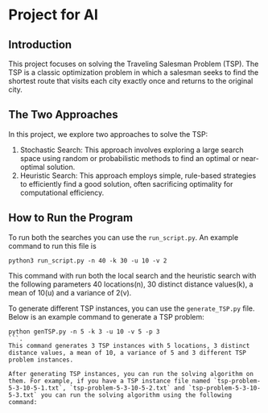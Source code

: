 # Project for AI

## Introduction
This project focuses on solving the Traveling Salesman Problem (TSP). The TSP is a classic optimization problem in which a salesman seeks to find the shortest route that visits each city exactly once and returns to the original city.

## The Two Approaches
In this project, we explore two approaches to solve the TSP:
1. Stochastic Search: This approach involves exploring a large search space using random or probabilistic methods to find an optimal or near-optimal solution.
2. Heuristic Search: This approach employs simple, rule-based strategies to efficiently find a good solution, often sacrificing optimality for computational efficiency.

## How to Run the Program
To run both the searches you can use the `run_script.py`. An example command to run this file is 
```
python3 run_script.py -n 40 -k 30 -u 10 -v 2
```
This command with run both the local search and the heuristic search with the following parameters 40 locations(n), 30 distinct distance values(k), a mean of 10(u) and a variance of 2(v). 

To generate different TSP instances, you can use the `generate_TSP.py` file. Below is an example command to generate a TSP problem:
  
  ```
python genTSP.py -n 5 -k 3 -u 10 -v 5 -p 3
  ```.
This command generates 3 TSP instances with 5 locations, 3 distinct distance values, a mean of 10, a variance of 5 and 3 different TSP problem instances.

After generating TSP instances, you can run the solving algorithm on them. For example, if you have a TSP instance file named `tsp-problem-5-3-10-5-1.txt`, `tsp-problem-5-3-10-5-2.txt` and `tsp-problem-5-3-10-5-3.txt` you can run the solving algorithm using the following command:
